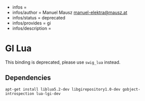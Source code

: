 - infos =
- infos/author = Manuel Mausz <manuel-elektra@mausz.at>
- infos/status = deprecated
- infos/provides = gi
- infos/description =

# GI Lua

This binding is deprecated, please use `swig_lua` instead.

## Dependencies

	apt-get install liblua5.2-dev libgirepository1.0-dev gobject-introspection lua-lgi-dev
